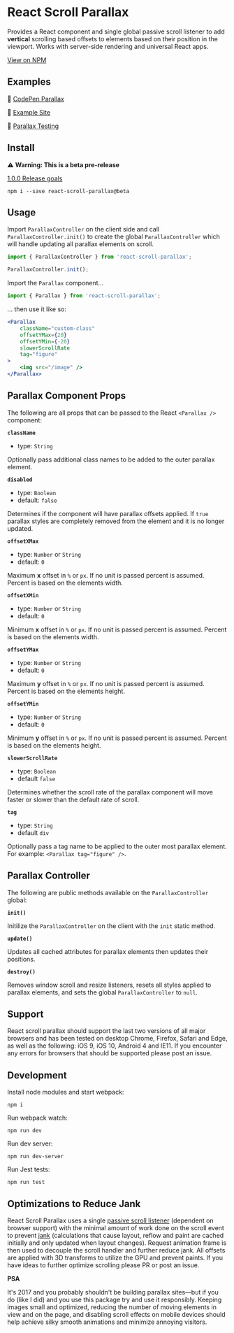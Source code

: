 # React Scroll Parallax

Provides a React component and single global passive scroll listener to add **vertical** scrolling based offsets to elements based on their position in the viewport. Works with server-side rendering and universal React apps.

[View on NPM](https://www.npmjs.com/package/react-scroll-parallax)

## Examples

🔗 [CodePen Parallax](https://codepen.io/jscottsmith/pen/eREbwz)

🔗 [Example Site](https://jscottsmith.github.io/react-scroll-parallax/examples/parallax-example/)

🔗 [Parallax Testing](https://jscottsmith.github.io/react-scroll-parallax/examples/parallax-test/)

## Install

⚠️ **Warning: This is a beta pre-release**

[1.0.0 Release goals](https://github.com/jscottsmith/react-scroll-parallax/issues/3)

```
npm i --save react-scroll-parallax@beta
```

## Usage

Import `ParallaxController` on the client side and call `ParallaxController.init()` to create the global `ParallaxController` which will handle updating all parallax elements on scroll.

```javascript
import { ParallaxController } from 'react-scroll-parallax';

ParallaxController.init();
```

Import the `Parallax` component...

```javascript
import { Parallax } from 'react-scroll-parallax';
```

... then use it like so:

```jsx
<Parallax
    className="custom-class"
    offsetYMax={20}
    offsetYMin={-20}
    slowerScrollRate
    tag="figure"
>
    <img src="/image" />
</Parallax>
```

## Parallax Component Props

The following are all props that can be passed to the React `<Parallax />` component:

**`className`**

- type: `String`

Optionally pass additional class names to be added to the outer parallax element.

**`disabled`**

- type: `Boolean`
- default: `false`

Determines if the component will have parallax offsets applied. If `true` parallax styles are completely removed from the element and it is no longer updated.

**`offsetXMax`**

- type: `Number` or `String`
- default: `0`

Maximum **x** offset in `%` or `px`. If no unit is passed percent is assumed. Percent is based on the elements width.

**`offsetXMin`**

- type: `Number` or `String`
- default: `0`

Minimum **x** offset in `%` or `px`. If no unit is passed percent is assumed. Percent is based on the elements width.

**`offsetYMax`**

- type: `Number` or `String`
- default: `0`

Maximum **y** offset in `%` or `px`. If no unit is passed percent is assumed. Percent is based on the elements height.

**`offsetYMin`**

- type: `Number` or `String`
- default: `0`

Minimum **y** offset in `%` or `px`. If no unit is passed percent is assumed. Percent is based on the elements height.

**`slowerScrollRate`**

- type: `Boolean`
- default `false`

Determines whether the scroll rate of the parallax component will move faster or slower than the default rate of scroll.

**`tag`**

- type: `String`
- default `div`

Optionally pass a tag name to be applied to the outer most parallax element. For example: `<Parallax tag="figure" />`.

## Parallax Controller

The following are public methods available on the `ParallaxController` global:

**`init()`**

Initilize the `ParallaxController` on the client with the `init` static method.

**`update()`**

Updates all cached attributes for parallax elements then updates their positions.

**`destroy()`**

Removes window scroll and resize listeners, resets all styles applied to parallax elements, and sets the global `ParallaxController` to `null`.

## Support

React scroll parallax should support the last two versions of all major browsers and has been tested on desktop Chrome, Firefox, Safari and Edge, as well as the following: iOS 9, iOS 10, Android 4 and IE11. If you encounter any errors for browsers that should be supported please post an issue.

## Development

Install node modules and start webpack:

`npm i`

Run webpack watch:

`npm run dev`

Run dev server:

`npm run dev-server`

Run Jest tests:

`npm run test`

## Optimizations to Reduce Jank

React Scroll Parallax uses a single [passive scroll listener](https://developer.mozilla.org/en-US/docs/Web/API/EventTarget/addEventListener#Improving_scrolling_performance_with_passive_listeners) (dependent on browser support) with the minimal amount of work done on the scroll event to prevent [jank](http://jankfree.org/) (calculations that cause layout, reflow and paint are cached initially and only updated when layout changes). Request animation frame is then used to decouple the scroll handler and further reduce jank. All offsets are applied with 3D transforms to utilize the GPU and prevent paints. If you have ideas to further optimize scrolling please PR or post an issue.

**PSA**

It's 2017 and you probably shouldn't be building parallax sites—but if you do (like I did) and you use this package try and use it responsibly. Keeping images small and optimized, reducing the number of moving elements in view and on the page, and disabling scroll effects on mobile devices should help achieve silky smooth animations and minimize annoying visitors.
